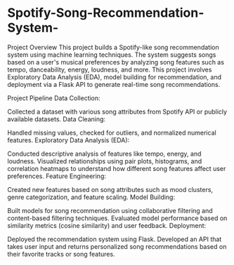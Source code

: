 # Spotify-Song-Recommendation-System-
Project Overview
This project builds a Spotify-like song recommendation system using machine learning techniques. The system suggests songs based on a user's musical preferences by analyzing song features such as tempo, danceability, energy, loudness, and more. This project involves Exploratory Data Analysis (EDA), model building for recommendation, and deployment via a Flask API to generate real-time song recommendations.

Project Pipeline
Data Collection:

Collected a dataset with various song attributes from Spotify API or publicly available datasets.
Data Cleaning:

Handled missing values, checked for outliers, and normalized numerical features.
Exploratory Data Analysis (EDA):

Conducted descriptive analysis of features like tempo, energy, and loudness.
Visualized relationships using pair plots, histograms, and correlation heatmaps to understand how different song features affect user preferences.
Feature Engineering:

Created new features based on song attributes such as mood clusters, genre categorization, and feature scaling.
Model Building:

Built models for song recommendation using collaborative filtering and content-based filtering techniques.
Evaluated model performance based on similarity metrics (cosine similarity) and user feedback.
Deployment:

Deployed the recommendation system using Flask.
Developed an API that takes user input and returns personalized song recommendations based on their favorite tracks or song features.

